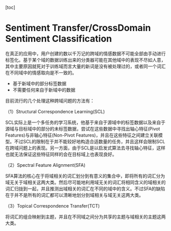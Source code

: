 
[toc]

# Sentiment Transfer/CrossDomain Sentiment Classification

在真正的应用中，用户创建的数以千万记的跨域的情感数据不可能全部由手动进行标签化。基于某个域的数据训练出来的分类器可能在其他域中的表现不尽如人意，其中主要原因就死对于训练域而言大量的新词是没有被处理过的，或者同一个词汇在不同域中的情感取向是不一致的。

- 基于新域中的部分标签数据
- 不需要任何来自于新域中的数据

目前流行的几个处理这种跨域问题的方法有：

（1）Structural Correspondence Learning(SCL)

SCL实际上是一个多任务的学习系统，他基于来自于源域中的标签数据以及来自于源域与目标域中的部分的未标签数据，尝试在这些数据中寻找出轴心特征(Pivot Features)与非轴心特征(Non-Pivot Features)，并且在这些特征之间建立关联模型。不过SCL的限制在于并不能较好地构造合适数量的任务，并且这样会限制SCL在跨域问题上的表现。另一方面，由于SCL是以启发式算法去寻找轴心特征，这样也就无法保证这些特征同样的会在目标域上也表现良好。

（2）Spectral Feature Alignment(SFA)

SFA算法的核心在于将域相关的词汇划分到有意义的集合中，即将所有的词汇分为域无关于域相关这两大类。然后尽可能地利用域无关的词汇将相同含义的域相关的词汇归拢到一起，并且推测出域相关的词汇在不同的域中的含义。不过SFA的缺陷在于并不是所有的词汇都可以清晰地划分到域相关与域无关这两大类。

（3）Topical Correspondence Transfer(TCT)

将词汇的组合映射到主题，并且在不同域之间分为共享的主题与域相关的主题这两大类。

